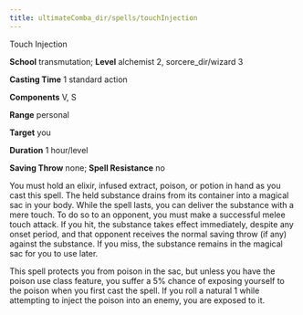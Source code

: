 ```yaml
---
title: ultimateComba_dir/spells/touchInjection
---
```

Touch Injection

**School** transmutation; **Level** alchemist 2, sorcere_dir/wizard 3

**Casting Time** 1 standard action

**Components** V, S

**Range** personal

**Target** you

**Duration** 1 hour/level

**Saving Throw** none; **Spell Resistance** no

You must hold an elixir, infused extract, poison, or potion in hand as you cast this spell. The held substance drains from its container into a magical sac in your body. While the spell lasts, you can deliver the substance with a mere touch. To do so to an opponent, you must make a successful melee touch attack. If you hit, the substance takes effect immediately, despite any onset period, and that opponent receives the normal saving throw (if any) against the substance. If you miss, the substance remains in the magical sac for you to use later.

This spell protects you from poison in the sac, but unless you have the poison use class feature, you suffer a 5% chance of exposing yourself to the poison when you first cast the spell. If you roll a natural 1 while attempting to inject the poison into an enemy, you are exposed to it.

